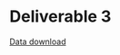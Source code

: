 # Deliverable 3

[Data download](https://drive.google.com/file/d/1fc2o2YzOzDkVVukGjhZTDXT4O4pqnTye/view?usp=sharing)